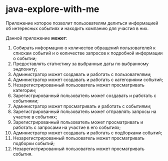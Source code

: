 # java-explore-with-me
Приложение которое позволит пользователям делиться информацией об интересных событиях и находить компанию для участия в них.

Данной приложение **может**:
1. Собирать информацию о количестве обращений пользователей к спискам событий и о количестве запросов к подробной информации о событии;
2. Предоставлять статистику за выбранные даты по выбранному эндпоинту;
3. Администратор может создавать и работать с пользователями;
4. Администратор может создавать и работать с категориями событий;
5. Незарегистрированный пользователь может просматривать категории;
6. Зарегистрированный пользователь может создавать и работать с событиями;
7. Администратор может просматривать и работать с событиями;
8. Зарегистрированный пользователь может отправлять запросы на участие в событиях;
9. Зарегистрированный пользователь может просматривать и работать с запросами на участие в его событиях;
10. Администратор может создавать и работать с подборками событий;
11. Незарегистрированный пользователь может просматривать подборки событий;
12. Незарегистрированный пользователь может просматривать события.
